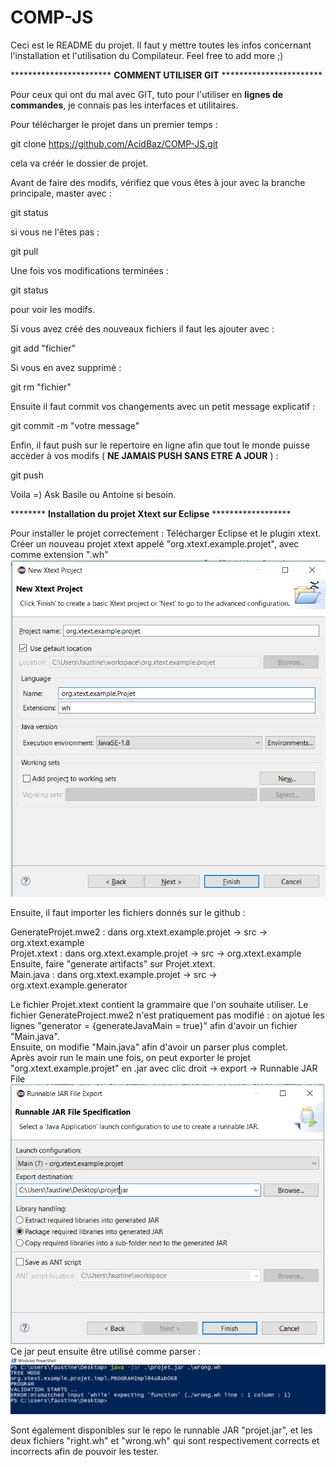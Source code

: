 # COMP-JS

Ceci est le README du projet. Il faut y mettre toutes les infos concernant l'installation et l'utilisation du Compilateur.
Feel free to add more ;)

*********************** **COMMENT UTILISER GIT** ***********************

Pour ceux qui ont du mal avec GIT, tuto pour l'utiliser en **lignes de commandes**, je connais pas les interfaces et utilitaires. 


Pour télécharger le projet dans un premier temps : 

git clone https://github.com/AcidBaz/COMP-JS.git

cela va créér le dossier de projet.

Avant de faire des modifs, vérifiez que vous êtes à jour avec la branche principale, master avec : 

git status 

si vous ne l'êtes pas : 

git pull 

Une fois vos modifications terminées : 

git status 

pour voir les modifs.

Si vous avez créé des nouveaux fichiers il faut les ajouter avec :

git add "fichier"

Si vous en avez supprimé :

git rm "fichier"

Ensuite il faut commit vos changements avec un petit message explicatif :

git commit -m "votre message"

Enfin, il faut push sur le repertoire en ligne afin que tout le monde puisse accèder à vos modifs ( **NE JAMAIS PUSH SANS ETRE A JOUR** ) : 

git push 


Voila =) Ask Basile ou Antoine si besoin.


******** **Installation du projet Xtext sur Eclipse** ******************

Pour installer le projet correctement :
Télécharger Eclipse et le plugin xtext.
Créer un nouveau projet xtext appelé "org.xtext.example.projet", avec comme extension ".wh"
![alt text](img/new_project.png)

Ensuite, il faut importer les fichiers donnés sur le github :  

GenerateProjet.mwe2 : dans org.xtext.example.projet -> src -> org.xtext.example   
Projet.xtext : dans org.xtext.example.projet -> src -> org.xtext.example  
Ensuite, faire "generate artifacts" sur Projet.xtext.   
Main.java : dans org.xtext.example.projet -> src -> org.xtext.example.generator  

Le fichier Projet.xtext contient la grammaire que l'on souhaite utiliser. Le fichier GenerateProject.mwe2 n'est pratiquement pas modifié : on ajotue les lignes "generator = {generateJavaMain = true}" afin d'avoir un fichier "Main.java".  
Ensuite, on modifie "Main.java" afin d'avoir un parser plus complet.  
Après avoir run le main une fois, on peut exporter le projet "org.xtext.example.projet" en .jar avec clic droit -> export -> Runnable JAR File  
![alt text](img/export_jar.png)  
Ce jar peut ensuite être utilisé comme parser :   
![alt text](img/cmd_jar.png)  

Sont également disponibles sur le repo le runnable JAR "projet.jar", et les deux fichiers "right.wh" et "wrong.wh" qui sont respectivement corrects et incorrects afin de pouvoir les tester.  

